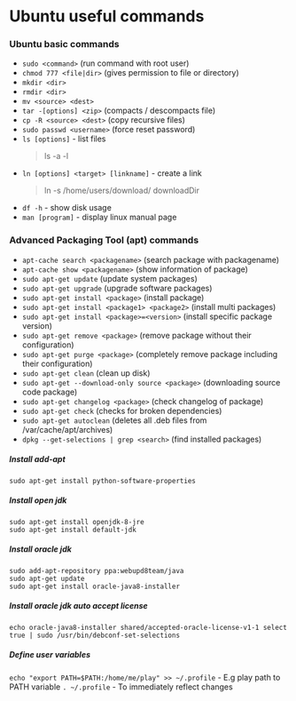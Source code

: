 # Ubuntu useful commands

### Ubuntu basic commands
* `sudo <command>`  (run command with root user)
* `chmod 777 <file|dir>` (gives permission to file or directory)
* `mkdir <dir>`
* `rmdir <dir>`
* `mv <source> <dest>`
* `tar -[options] <zip>` (compacts / descompacts file)
* `cp -R <source> <dest>` (copy recursive files)
* `sudo passwd <username>` (force reset password)
* `ls [options]` - list files
  > ls -a -l
* `ln [options] <target> [linkname]` - create a link
  > ln -s /home/users/download/ downloadDir
* `df -h` - show disk usage
* `man [program]` - display linux manual page
 
### Advanced Packaging Tool (apt) commands
* `apt-cache search <packagename>` (search package with packagename)
* `apt-cache show <packagename>` (show information of package)
* `sudo apt-get update` (update system packages)
* `sudo apt-get upgrade` (upgrade software packages)
* `sudo apt-get install <package>` (install package)
* `sudo apt-get install <package1> <package2>` (install multi packages)
* `sudo apt-get install <package>=<version>` (install specific package version)
* `sudo apt-get remove <package>` (remove package without their configuration)
* `sudo apt-get purge <package>` (completely remove package including their configuration)
* `sudo apt-get clean` (clean up disk)
* `sudo apt-get --download-only source <package>` (downloading source code package)
* `sudo apt-get changelog <package>` (check changelog of package)
* `sudo apt-get check` (checks for broken dependencies)
* `sudo apt-get autoclean` (deletes all .deb files from /var/cache/apt/archives)
* `dpkg --get-selections | grep <search>`  (find installed packages)

##### Install add-apt
    sudo apt-get install python-software-properties

##### Install open jdk
    sudo apt-get install openjdk-8-jre
    sudo apt-get install default-jdk

##### Install oracle jdk
    sudo add-apt-repository ppa:webupd8team/java
    sudo apt-get update
    sudo apt-get install oracle-java8-installer

##### Install oracle jdk auto accept license
    echo oracle-java8-installer shared/accepted-oracle-license-v1-1 select true | sudo /usr/bin/debconf-set-selections

##### Define user variables
  `echo "export PATH=$PATH:/home/me/play" >> ~/.profile` - E.g play path to PATH variable
  `. ~/.profile` - To immediately reflect changes
